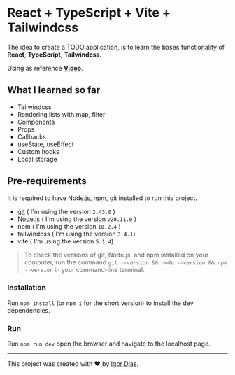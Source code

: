 # React + TypeScript + Vite + Tailwindcss

The idea to create a TODO application, is to learn the bases functionality of **React**, **TypeScript**, **Tailwindcss**.

Using as reference [**Video**](https://www.youtube.com/watch?v=siTUv1L9ymM&t=196s).

## What I learned so far

- Tailwindcss
- Rendering lists with map, filter
- Components
- Props
- Callbacks
- useState, useEffect
- Custom hooks
- Local storage

## Pre-requirements

It is required to have Node.js, npm, git installed to run this project.

- [git](https://git-scm.com/) ( I'm using the version `2.43.0` )
- [Node.js](https://nodejs.org/en/) ( I'm using the version `v20.11.0` )
- npm ( I'm using the version `10.2.4` )
- tailwindcss ( I'm using the version `3.4.1`)
- vite ( I'm using the version `5.1.4`)

> To check the versions of git, Node.js, and npm installed on your computer, run the command `git --version && node --version && npm --version` in your command-line terminal.

### Installation

Run `npm install` (or `npm i` for the short version) to install the dev dependencies.

### Run

Run `npm run dev` open the browser and navigate to the localhost page.

---

This project was created with ❤️ by [Igor Dias](https://igordiasth.dev).
